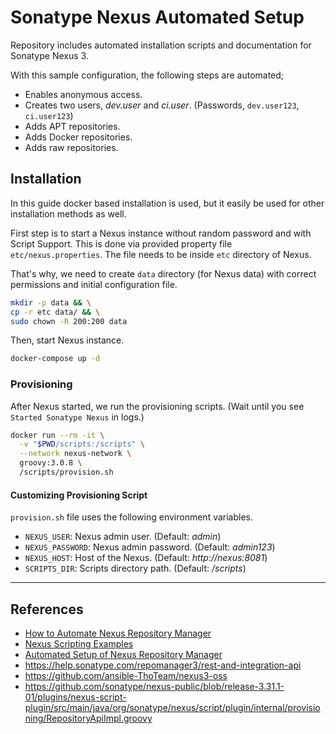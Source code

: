 # Sonatype Nexus Automated Setup

Repository includes automated installation scripts and documentation for Sonatype Nexus 3.

With this sample configuration, the following steps are automated;

- Enables anonymous access.
- Creates two users, *dev.user* and *ci.user*. (Passwords, `dev.user123`, `ci.user123`)
- Adds APT repositories.
- Adds Docker repositories.
- Adds raw repositories.


## Installation

In this guide docker based installation is used, but it easily be used for other installation methods as well.

First step is to start a Nexus instance without random password and with Script Support. This is done via provided property file `etc/nexus.properties`. The file needs to be inside `etc` directory of Nexus.

That's why, we need to create `data` directory (for Nexus data) with correct permissions and initial configuration file.

```sh
mkdir -p data && \
cp -r etc data/ && \
sudo chown -R 200:200 data
```

Then, start Nexus instance.

```sh
docker-compose up -d
```

### Provisioning

After Nexus started, we run the provisioning scripts. (Wait until you see `Started Sonatype Nexus` in logs.)

```sh
docker run --rm -it \
  -v "$PWD/scripts:/scripts" \
  --network nexus-network \
  groovy:3.0.8 \
  /scripts/provision.sh
```

#### Customizing Provisioning Script

`provision.sh` file uses the following environment variables.

- `NEXUS_USER`: Nexus admin user. (Default: *admin*)
- `NEXUS_PASSWORD`: Nexus admin password. (Default: *admin123*)
- `NEXUS_HOST`: Host of the Nexus. (Default: *http://nexus:8081*)
- `SCRIPTS_DIR`: Scripts directory path. (Default: */scripts*)

---
## References
- [How to Automate Nexus Repository Manager](https://baykara.medium.com/how-to-automate-nexus-setup-process-5755183bc322)
- [Nexus Scripting Examples](https://github.com/sonatype-nexus-community/nexus-scripting-examples)
- [Automated Setup of Nexus Repository Manager](https://blog.sonatype.com/automated-setup-of-a-repository-manager)
- https://help.sonatype.com/repomanager3/rest-and-integration-api
- https://github.com/ansible-ThoTeam/nexus3-oss
- https://github.com/sonatype/nexus-public/blob/release-3.31.1-01/plugins/nexus-script-plugin/src/main/java/org/sonatype/nexus/script/plugin/internal/provisioning/RepositoryApiImpl.groovy
